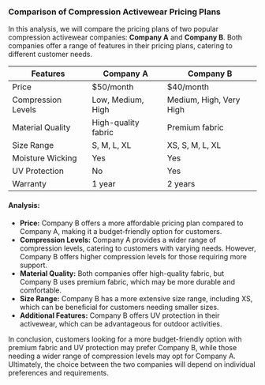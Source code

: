 ### Comparison of Compression Activewear Pricing Plans

In this analysis, we will compare the pricing plans of two popular compression activewear companies: **Company A** and **Company B**. Both companies offer a range of features in their pricing plans, catering to different customer needs.

| **Features**       | **Company A**                 | **Company B**                 |
|---------------------|-------------------------------|-------------------------------|
| Price               | $50/month                     | $40/month                     |
| Compression Levels  | Low, Medium, High             | Medium, High, Very High       |
| Material Quality    | High-quality fabric           | Premium fabric                |
| Size Range          | S, M, L, XL                   | XS, S, M, L, XL               |
| Moisture Wicking    | Yes                           | Yes                           |
| UV Protection       | No                            | Yes                           |
| Warranty            | 1 year                        | 2 years                       |

#### Analysis:

- **Price:** Company B offers a more affordable pricing plan compared to Company A, making it a budget-friendly option for customers.
- **Compression Levels:** Company A provides a wider range of compression levels, catering to customers with varying needs. However, Company B offers higher compression levels for those requiring more support.
- **Material Quality:** Both companies offer high-quality fabric, but Company B uses premium fabric, which may be more durable and comfortable.
- **Size Range:** Company B has a more extensive size range, including XS, which can be beneficial for customers needing smaller sizes.
- **Additional Features:** Company B offers UV protection in their activewear, which can be advantageous for outdoor activities.

In conclusion, customers looking for a more budget-friendly option with premium fabric and UV protection may prefer Company B, while those needing a wider range of compression levels may opt for Company A. Ultimately, the choice between the two companies will depend on individual preferences and requirements.
